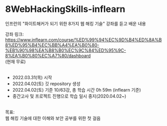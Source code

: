 # 8WebHackingSkills-inflearn
인프런의 "화이트해커가 되기 위한 8가지 웹 해킹 기술" 강좌를 듣고 배운 내용

강좌 링크:<br>
https://www.inflearn.com/course/%ED%99%94%EC%9D%B4%ED%8A%B8%ED%95%B4%EC%BB%A4%EA%B0%80-%EB%90%98%EA%B8%B0%EC%9C%84%ED%95%9C-8%EA%B0%80%EC%A7%80/dashboard
<br>(현재 무료)<br><br>

* 2022.03.31(목) 시작
* 2022.04.02(토) 깃 repository 생성
* 2022.04.02(토) 기준 10/63강, 총 학습 시간 0h 59m (inflearn 기준)
* 중간고사 및 프로젝트 진행으로 학습 일시 중지(2020.04.02~)

<br>
목표:<br>
웹 해킹 기술에 대한 이해와 보안 공부를 위한 첫 걸음